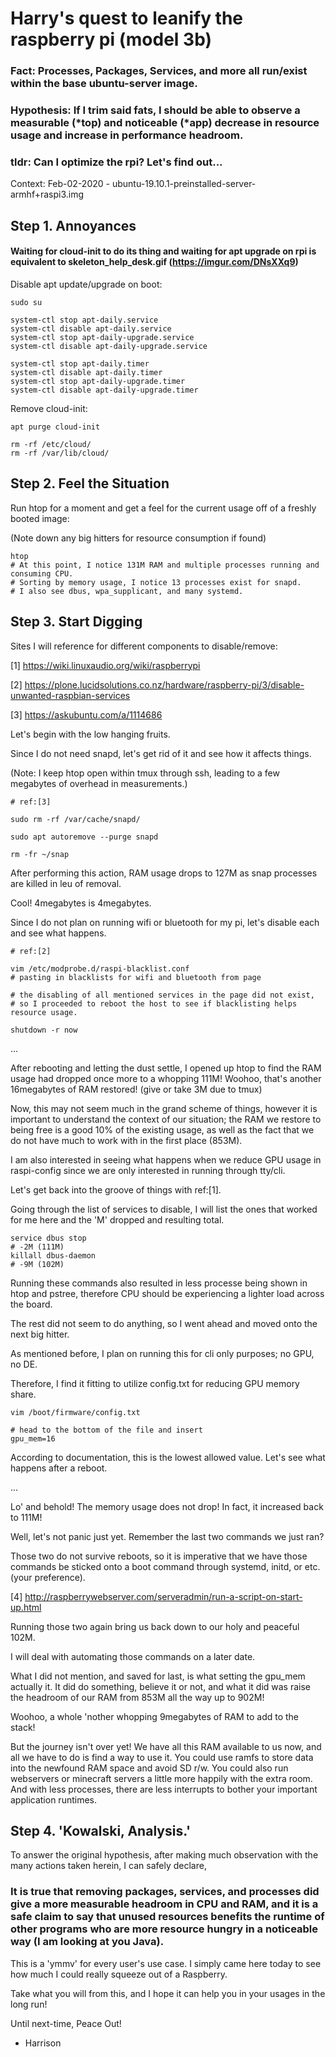 # Harry's quest to leanify the raspberry pi (model 3b)

### Fact: Processes, Packages, Services, and more all run/exist within the base ubuntu-server image.
### Hypothesis: If I trim said fats, I should be able to observe a measurable (*top) and noticeable (*app) decrease in resource usage and increase in performance headroom.
### tldr: Can I optimize the rpi? Let's find out...

Context: Feb-02-2020 - ubuntu-19.10.1-preinstalled-server-armhf+raspi3.img

## Step 1. Annoyances

#### Waiting for cloud-init to do its thing and waiting for apt upgrade on rpi is equivalent to skeleton_help_desk.gif (https://imgur.com/DNsXXq9)

Disable apt update/upgrade on boot:

    sudo su
    
    system-ctl stop apt-daily.service
    system-ctl disable apt-daily.service
    system-ctl stop apt-daily-upgrade.service
    system-ctl disable apt-daily-upgrade.service

    system-ctl stop apt-daily.timer
    system-ctl disable apt-daily.timer
    system-ctl stop apt-daily-upgrade.timer
    system-ctl disable apt-daily-upgrade.timer

Remove cloud-init:

    apt purge cloud-init

    rm -rf /etc/cloud/
    rm -rf /var/lib/cloud/

## Step 2. Feel the Situation

Run htop for a moment and get a feel for the current usage off of a freshly booted image:

(Note down any big hitters for resource consumption if found)

    htop
    # At this point, I notice 131M RAM and multiple processes running and consuming CPU.
    # Sorting by memory usage, I notice 13 processes exist for snapd.
    # I also see dbus, wpa_supplicant, and many systemd.

## Step 3. Start Digging

Sites I will reference for different components to disable/remove:

[1] https://wiki.linuxaudio.org/wiki/raspberrypi

[2] https://plone.lucidsolutions.co.nz/hardware/raspberry-pi/3/disable-unwanted-raspbian-services

[3] https://askubuntu.com/a/1114686

Let's begin with the low hanging fruits.

Since I do not need snapd, let's get rid of it and see how it affects things.

(Note: I keep htop open within tmux through ssh, leading to a few megabytes of overhead in measurements.)

    # ref:[3]

    sudo rm -rf /var/cache/snapd/

    sudo apt autoremove --purge snapd

    rm -fr ~/snap

After performing this action, RAM usage drops to 127M as snap processes are killed in leu of removal.

Cool! 4megabytes is 4megabytes.

Since I do not plan on running wifi or bluetooth for my pi, let's disable each and see what happens.

    # ref:[2]

    vim /etc/modprobe.d/raspi-blacklist.conf
    # pasting in blacklists for wifi and bluetooth from page

    # the disabling of all mentioned services in the page did not exist,
    # so I proceeded to reboot the host to see if blacklisting helps resource usage.

    shutdown -r now

...

After rebooting and letting the dust settle, I opened up htop to find the RAM usage had dropped once more to a whopping 111M! Woohoo, that's another 16megabytes of RAM restored! (give or take 3M due to tmux)

Now, this may not seem much in the grand scheme of things, however it is important to understand the context of our situation; the RAM we restore to being free is a good 10% of the existing usage, as well as the fact that we do not have much to work with in the first place (853M).

I am also interested in seeing what happens when we reduce GPU usage in raspi-config since we are only interested in running through tty/cli.

Let's get back into the groove of things with ref:[1].

Going through the list of services to disable, I will list the ones that worked for me here and the 'M' dropped and resulting total.

    service dbus stop
    # -2M (111M)
    killall dbus-daemon
    # -9M (102M)

Running these commands also resulted in less processe being shown in htop and pstree,
therefore CPU should be experiencing a lighter load across the board.

The rest did not seem to do anything, so I went ahead and moved onto the next big hitter.

As mentioned before, I plan on running this for cli only purposes; no GPU, no DE.

Therefore, I find it fitting to utilize config.txt for reducing GPU memory share.

    vim /boot/firmware/config.txt

    # head to the bottom of the file and insert
    gpu_mem=16

According to documentation, this is the lowest allowed value.
Let's see what happens after a reboot.

...

Lo' and behold!
The memory usage does not drop!
In fact, it increased back to 111M!

Well, let's not panic just yet.
Remember the last two commands we just ran?

Those two do not survive reboots, so it is imperative that we have those commands be sticked onto a boot command through systemd, initd, or etc. (your preference).

[4] http://raspberrywebserver.com/serveradmin/run-a-script-on-start-up.html

Running those two again bring us back down to our holy and peaceful 102M.

I will deal with automating those commands on a later date.

What I did not mention, and saved for last, is what setting the gpu_mem actually it.
It did do something, believe it or not, and what it did was raise the headroom of our RAM from 853M all the way up to 902M!

Woohoo, a whole 'nother whopping 9megabytes of RAM to add to the stack!

But the journey isn't over yet!
We have all this RAM available to us now, and all we have to do is find a way to use it.
You could use ramfs to store data into the newfound RAM space and avoid SD r/w.
You could also run webservers or minecraft servers a little more happily with the extra room.
And with less processes, there are less interrupts to bother your important application runtimes.

## Step 4. 'Kowalski, Analysis.'

To answer the original hypothesis, after making much observation with the many actions taken herein,
I can safely declare,

### It is true that removing packages, services, and processes did give a more measurable headroom in CPU and RAM, and it is a safe claim to say that unused resources benefits the runtime of other programs who are more resource hungry in a noticeable way (I am looking at you Java).

This is a 'ymmv' for every user's use case.
I simply came here today to see how much I could really squeeze out of a Raspberry.

Take what you will from this, and I hope it can help you in your usages in the long run!

Until next-time, Peace Out!
- Harrison